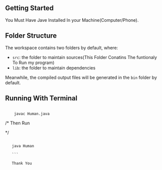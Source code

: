 ## Getting Started

You Must Have Jave Installed In your Machine(Computer/Phone).

## Folder Structure

The workspace contains two folders by default, where:

- `src`: the folder to maintain sources(This Folder Conatins The funtionaly To Run my program)
- `lib`: the folder to maintain dependencies

Meanwhile, the compiled output files will be generated in the `bin` folder by default.


 ## Running With Terminal



```

    javac Human.java 

```

/* Then Run

  */
  
 ```

    java Human 

    ```
    
    Thank You



